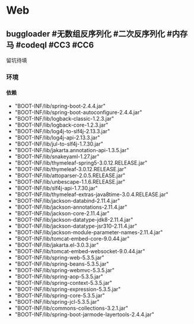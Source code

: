 # Web
## buggloader #无数组反序列化 #二次反序列化 #内存马 #codeql #CC3 #CC6 
留坑待填
### 环境
#### 依赖
- "BOOT-INF/lib/spring-boot-2.4.4.jar"  
- "BOOT-INF/lib/spring-boot-autoconfigure-2.4.4.jar"  
- "BOOT-INF/lib/logback-classic-1.2.3.jar"  
- "BOOT-INF/lib/logback-core-1.2.3.jar"  
- "BOOT-INF/lib/log4j-to-slf4j-2.13.3.jar"  
- "BOOT-INF/lib/log4j-api-2.13.3.jar"  
- "BOOT-INF/lib/jul-to-slf4j-1.7.30.jar"  
- "BOOT-INF/lib/jakarta.annotation-api-1.3.5.jar"  
- "BOOT-INF/lib/snakeyaml-1.27.jar"  
- "BOOT-INF/lib/thymeleaf-spring5-3.0.12.RELEASE.jar"  
- "BOOT-INF/lib/thymeleaf-3.0.12.RELEASE.jar"  
- "BOOT-INF/lib/attoparser-2.0.5.RELEASE.jar"  
- "BOOT-INF/lib/unbescape-1.1.6.RELEASE.jar"  
- "BOOT-INF/lib/slf4j-api-1.7.30.jar"  
- "BOOT-INF/lib/thymeleaf-extras-java8time-3.0.4.RELEASE.jar"  
- "BOOT-INF/lib/jackson-databind-2.11.4.jar"  
- "BOOT-INF/lib/jackson-annotations-2.11.4.jar"  
- "BOOT-INF/lib/jackson-core-2.11.4.jar"  
- "BOOT-INF/lib/jackson-datatype-jdk8-2.11.4.jar"  
- "BOOT-INF/lib/jackson-datatype-jsr310-2.11.4.jar"  
- "BOOT-INF/lib/jackson-module-parameter-names-2.11.4.jar"  
- "BOOT-INF/lib/tomcat-embed-core-9.0.44.jar"  
- "BOOT-INF/lib/jakarta.el-3.0.3.jar"  
- "BOOT-INF/lib/tomcat-embed-websocket-9.0.44.jar"  
- "BOOT-INF/lib/spring-web-5.3.5.jar"  
- "BOOT-INF/lib/spring-beans-5.3.5.jar"  
- "BOOT-INF/lib/spring-webmvc-5.3.5.jar"  
- "BOOT-INF/lib/spring-aop-5.3.5.jar"  
- "BOOT-INF/lib/spring-context-5.3.5.jar"  
- "BOOT-INF/lib/spring-expression-5.3.5.jar"  
- "BOOT-INF/lib/spring-core-5.3.5.jar"  
- "BOOT-INF/lib/spring-jcl-5.3.5.jar"  
- "BOOT-INF/lib/commons-collections-3.2.1.jar"  
- "BOOT-INF/lib/spring-boot-jarmode-layertools-2.4.4.jar"

